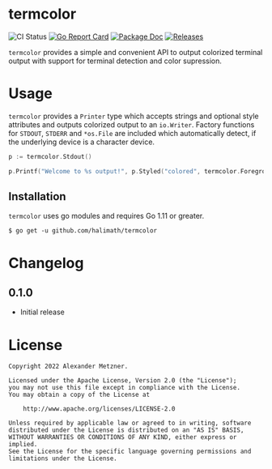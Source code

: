 # termcolor

![CI Status][ci-img-url] [![Go Report Card][go-report-card-img-url]][go-report-card-url]
[![Package Doc][package-doc-img-url]][package-doc-url] [![Releases][release-img-url]][release-url]

[ci-img-url]: https://github.com/halimath/termcolor/workflows/CI/badge.svg
[go-report-card-img-url]: https://goreportcard.com/badge/github.com/halimath/termcolor
[go-report-card-url]: https://goreportcard.com/report/github.com/halimath/termcolor
[package-doc-img-url]: https://img.shields.io/badge/GoDoc-Reference-blue.svg
[package-doc-url]: https://pkg.go.dev/github.com/halimath/termcolor
[release-img-url]: https://img.shields.io/github/v/release/halimath/termcolor.svg
[release-url]: https://github.com/halimath/termcolor/releases

`termcolor` provides a simple and convenient API to output colorized terminal output with support for
terminal detection and color supression.

# Usage

`termcolor` provides a `Printer` type which accepts strings and optional style attributes and outputs 
colorized output to an `io.Writer`. Factory functions for `STDOUT`, `STDERR` and `*os.File` are included which
automatically detect, if the underlying device is a character device.

```go
p := termcolor.Stdout()

p.Printf("Welcome to %s output!", p.Styled("colored", termcolor.ForegroundCyan), termcolor.Bold)
```

## Installation

`termcolor` uses go modules and requires Go 1.11 or greater.

```
$ go get -u github.com/halimath/termcolor
```

# Changelog

## 0.1.0
* Initial release

# License

```
Copyright 2022 Alexander Metzner.

Licensed under the Apache License, Version 2.0 (the "License");
you may not use this file except in compliance with the License.
You may obtain a copy of the License at

    http://www.apache.org/licenses/LICENSE-2.0

Unless required by applicable law or agreed to in writing, software
distributed under the License is distributed on an "AS IS" BASIS,
WITHOUT WARRANTIES OR CONDITIONS OF ANY KIND, either express or implied.
See the License for the specific language governing permissions and
limitations under the License.
```
